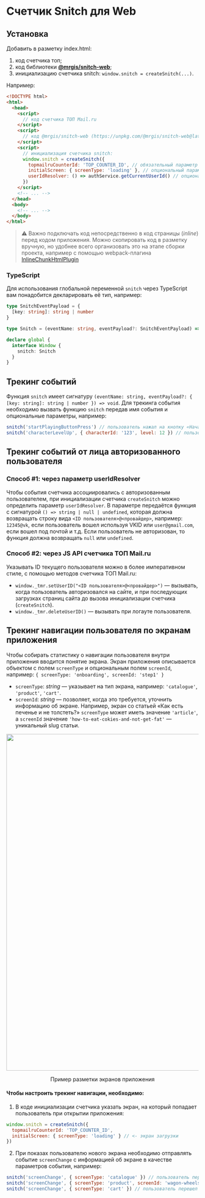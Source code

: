 # Счетчик Snitch для Web

## Установка

Добавить в разметку index.html:

1. код счетчика топ;
2. код библиотеки [**@mrgis/snitch-web**](https://unpkg.com/@mrgis/snitch-web@latest/dist/iife.min.js);
3. инициализацию счетчика snitch: `window.snitch = createSnitch(...)`.

Например:

```html
<!DOCTYPE html>
<html>
  <head>
    <script>
      // код счетчика ТОП Mail.ru
    </script>
    <script>
      // код @mrgis/snitch-web (https://unpkg.com/@mrgis/snitch-web@latest/dist/iife.min.js)
    </script>
    <script>
      // инициализация счетчика snitch:
      window.snitch = createSnitch({
        topmailruCounterId: 'TOP_COUNTER_ID', // обязательный параметр
        initialScreen: { screenType: 'loading' }, // опциональный параметр
        userIdResolver: () => authService.getCurrentUserId() // опциональный параметр
      })
    </script>
    <!-- ... -->
  </head>
  <body>
    <!-- ... -->
  </body>
</html>
```

> ⚠️ Важно подключать код непосредственно в код страницы (_inline_) перед кодом приложения. Можно скопировать код в разметку вручную, но удобнее всего организовать это на этапе сборки проекта, например с помощью webpack-плагина [InlineChunkHtmlPlugin](https://github.com/facebook/create-react-app/tree/main/packages/react-dev-utils#new-inlinechunkhtmlpluginhtmlwebpackplugin-htmlwebpackplugin-tests-regex)

### TypeScript

Для использования глобальной переменной `snitch` через TypeScript вам понадобится декларировать её тип, например:

```TypeScript
type SnitchEventPayload = {
  [key: string]: string | number
}

type Snitch = (eventName: string, eventPayload?: SnitchEventPayload) => void

declare global {
  interface Window {
    snitch: Snitch
  }
}
```

## Трекинг событий

Функция `snitch` имеет сигнатуру `(eventName: string, eventPayload?: { [key: string]: string | number }) => void`. Для трекинга события необходимо вызвать функцию `snitch` передав имя события и опциональные параметры, например:

```js
snitch('startPlayingButtonPress') // пользователь нажал на кнопку «Начать игру»
snitch('characterLevelUp', { characterId: '123', level: 12 }) // пользователь прокачал персонажа с id '123' до 12 уровня
```

## Трекинг событий от лица авторизованного пользователя

### Способ #1: через параметр userIdResolver

Чтобы события счетчика ассоциировались с авторизованным пользователем, при инициализации счетчика `createSnitch` можно определить параметр `userIdResolver`. В параметре передаётся функция с сигнатурой `() => string | null | undefined`, которая должна возвращать строку вида `<ID пользователя>@<провайдер>`, например: `12345@vk`, если пользователь вошел используя VKID или `user@gmail.com`, если вошел под почтой и т.д. Если пользователь не авторизован, то функция должна возвращать `null` или `undefined`.

### Способ #2: через JS API счетчика ТОП Mail.ru

Указывать ID текущего пользователя можно в более императивном стиле, с помощью методов счетчика ТОП Mail.ru:

- `window._tmr.setUserID("<ID пользователя>@<провайдер>")` — вызывать, когда пользователь авторизовался на сайте, и при последующих загрузках страниц сайта до вызова инициализации счетчика (`createSnitch`).
- `window._tmr.deleteUserID()` — вызывать при логауте пользователя.

## Трекинг навигации пользователя по экранам приложения

Чтобы собирать статистику о навигации пользователя внутри приложения вводится понятие экрана. Экран приложения описывается объектом с полем `screenType` и опциональным полем `screenId`, например: `{ screenType: 'onboarding', screenId: 'step1' }`

- `screenType`: _string_ — указывает на тип экрана, например: `'сatalogue'`, `'product'`, `'cart'`.
- `screenId`: _string_ — позволяет, когда это требуется, уточнить информацию об экране. Например, экран со статьей «Как есть печенье и не толстеть?» `screenType` может иметь значение `'article'`, а `screenId` значение `'how-to-eat-cokies-and-not-get-fat'` — уникальный slug статьи.

<p align="center">
  <img width="880" src="https://staticmail.hb.bizmrg.com/screens-example.jpg" />
</p>

<p align="center">
Пример разметки экранов приложения
</p>

#### Чтобы настроить трекинг навигации, необходимо:

1. В коде инициализации счетчика указать экран, на который попадает пользователь при открытии приложения:

```js
window.snitch = createSnitch({
  topmailruCounterId: 'TOP_COUNTER_ID',
  initialScreen: { screenType: 'loading' } // <- экран загрузки
})
```

2. При показах пользователю нового экрана необходимо отправлять событие `screenChange` с информацией об экране в качестве параметров события, например:

```js
snitch('screenChange', { screenType: 'catalogue' }) // пользователь перешел на экран каталога
snitch('screenChange', { screenType: 'product', screenId: 'wagon-wheels-cookies' }) // пользователь перешел на экран продукта «Печенье Wagon Wheels»
snitch('screenChange', { screenType: 'cart' }) // пользователь перешел в корзину
```
